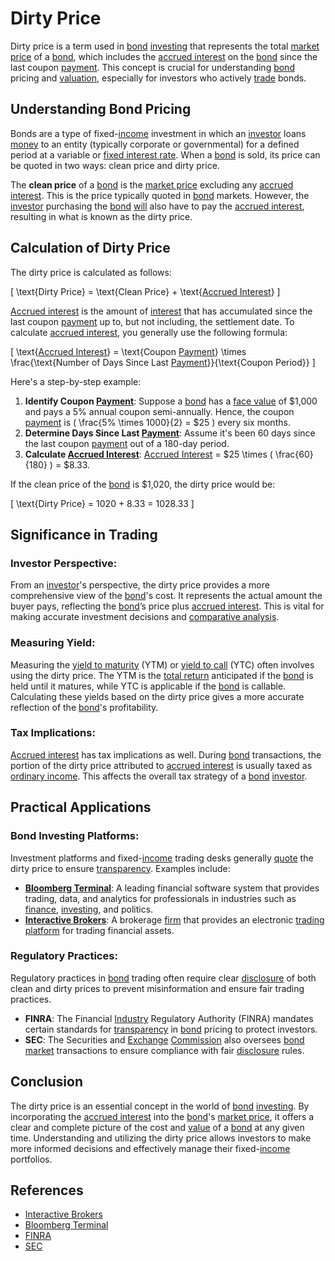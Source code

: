 # Dirty Price

Dirty price is a term used in [bond](../b/bond.md) [investing](../i/investing.md) that represents the total [market price](../m/market_price.md) of a [bond](../b/bond.md), which includes the [accrued interest](../a/accrued_interest.md) on the [bond](../b/bond.md) since the last coupon [payment](../p/payment.md). This concept is crucial for understanding [bond](../b/bond.md) pricing and [valuation](../v/valuation.md), especially for investors who actively [trade](../t/trade.md) bonds.

## Understanding Bond Pricing

Bonds are a type of fixed-[income](../i/income.md) investment in which an [investor](../i/investor.md) loans [money](../m/money.md) to an entity (typically corporate or governmental) for a defined period at a variable or [fixed interest rate](../f/fixed_interest_rate.md). When a [bond](../b/bond.md) is sold, its price can be quoted in two ways: clean price and dirty price. 

The **clean price** of a [bond](../b/bond.md) is the [market price](../m/market_price.md) excluding any [accrued interest](../a/accrued_interest.md). This is the price typically quoted in [bond](../b/bond.md) markets. However, the [investor](../i/investor.md) purchasing the [bond](../b/bond.md) [will](../w/will.md) also have to pay the [accrued interest](../a/accrued_interest.md), resulting in what is known as the dirty price.

## Calculation of Dirty Price

The dirty price is calculated as follows:

\[ \text{Dirty Price} = \text{Clean Price} + \text{[Accrued Interest](../a/accrued_interest.md)} \]

[Accrued interest](../a/accrued_interest.md) is the amount of [interest](../i/interest.md) that has accumulated since the last coupon [payment](../p/payment.md) up to, but not including, the settlement date. To calculate [accrued interest](../a/accrued_interest.md), you generally use the following formula:

\[ \text{[Accrued Interest](../a/accrued_interest.md)} = \text{Coupon [Payment](../p/payment.md)} \times \frac{\text{Number of Days Since Last [Payment](../p/payment.md)}}{\text{Coupon Period}} \]

Here's a step-by-step example:

1. **Identify Coupon [Payment](../p/payment.md)**: Suppose a [bond](../b/bond.md) has a [face value](../f/face_value.md) of $1,000 and pays a 5% annual coupon semi-annually. Hence, the coupon [payment](../p/payment.md) is \( \frac{5\% \times 1000}{2} = \$25 \) every six months.
2. **Determine Days Since Last [Payment](../p/payment.md)**: Assume it's been 60 days since the last coupon [payment](../p/payment.md) out of a 180-day period.
3. **Calculate [Accrued Interest](../a/accrued_interest.md)**: [Accrued Interest](../a/accrued_interest.md) = \$25 \times \( \frac{60}{180} \) = \$8.33.

If the clean price of the [bond](../b/bond.md) is $1,020, the dirty price would be:

\[ \text{Dirty Price} = 1020 + 8.33 = 1028.33 \]

## Significance in Trading

### **Investor Perspective**:

From an [investor](../i/investor.md)'s perspective, the dirty price provides a more comprehensive view of the [bond](../b/bond.md)'s cost. It represents the actual amount the buyer pays, reflecting the [bond](../b/bond.md)’s price plus [accrued interest](../a/accrued_interest.md). This is vital for making accurate investment decisions and [comparative analysis](../c/comparative_analysis.md).

### **Measuring Yield**:

Measuring the [yield to maturity](../y/yield_to_maturity.md) (YTM) or [yield to call](../y/yield_to_call.md) (YTC) often involves using the dirty price. The YTM is the [total return](../t/total_return.md) anticipated if the [bond](../b/bond.md) is held until it matures, while YTC is applicable if the [bond](../b/bond.md) is callable. Calculating these yields based on the dirty price gives a more accurate reflection of the [bond](../b/bond.md)'s profitability.

### **Tax Implications**:

[Accrued interest](../a/accrued_interest.md) has tax implications as well. During [bond](../b/bond.md) transactions, the portion of the dirty price attributed to [accrued interest](../a/accrued_interest.md) is usually taxed as [ordinary income](../o/ordinary_income.md). This affects the overall tax strategy of a [bond](../b/bond.md) [investor](../i/investor.md).

## Practical Applications

### **Bond Investing Platforms**:

Investment platforms and fixed-[income](../i/income.md) trading desks generally [quote](../q/quote.md) the dirty price to ensure [transparency](../t/transparency.md). Examples include:

- **[Bloomberg Terminal](../b/bloomberg_terminal.md)**: A leading financial software system that provides trading, data, and analytics for professionals in industries such as [finance](../f/finance.md), [investing](../i/investing.md), and politics.
- **[Interactive Brokers](../i/interactive_brokers.md)**: A brokerage [firm](../f/firm.md) that provides an electronic [trading platform](../t/trading_platform.md) for trading financial assets.

### **Regulatory Practices**:

Regulatory practices in [bond](../b/bond.md) trading often require clear [disclosure](../d/disclosure.md) of both clean and dirty prices to prevent misinformation and ensure fair trading practices.

- **FINRA**: The Financial [Industry](../i/industry.md) Regulatory Authority (FINRA) mandates certain standards for [transparency](../t/transparency.md) in [bond](../b/bond.md) pricing to protect investors.
- **SEC**: The Securities and [Exchange](../e/exchange.md) [Commission](../c/commission.md) also oversees [bond market](../b/bond_market.md) transactions to ensure compliance with fair [disclosure](../d/disclosure.md) rules.

## Conclusion

The dirty price is an essential concept in the world of [bond](../b/bond.md) [investing](../i/investing.md). By incorporating the [accrued interest](../a/accrued_interest.md) into the [bond](../b/bond.md)'s [market price](../m/market_price.md), it offers a clear and complete picture of the cost and [value](../v/value.md) of a [bond](../b/bond.md) at any given time. Understanding and utilizing the dirty price allows investors to make more informed decisions and effectively manage their fixed-[income](../i/income.md) portfolios.

## References

- [Interactive Brokers](https://www.interactivebrokers.com)
- [Bloomberg Terminal](https://www.bloomberg.com/professional/solution/bloomberg-terminal)
- [FINRA](https://www.finra.org)
- [SEC](https://www.sec.gov)